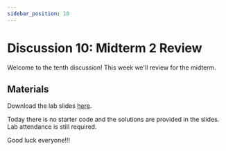 ```yaml
---
sidebar_position: 10
---
```


# Discussion 10: Midterm 2 Review

Welcome to the tenth discussion! This week we'll review for the midterm.

## Materials

Download the lab slides [here](https://github.com/umass-compsci-220/public-materials/raw/main/discussion/Lab%209%20-%20Solutions.pdf).

Today there is no starter code and the solutions are provided in the slides. Lab attendance is still required.

Good luck everyone!!!
